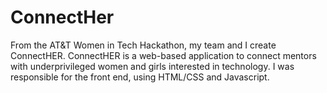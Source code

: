 # ConnectHer
From the AT&T Women in Tech Hackathon, my team and I create ConnectHER. ConnectHER is a web-based application to connect mentors with underprivileged women and girls interested in technology. I was responsible for the front end, using HTML/CSS and Javascript.

